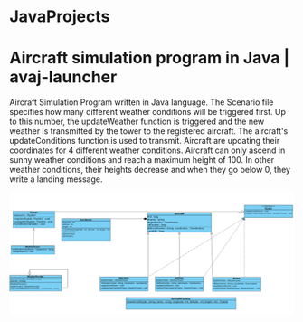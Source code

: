 # JavaProjects

# Aircraft simulation program in Java | avaj-launcher

Aircraft Simulation Program written in Java language. The Scenario file specifies how many different weather conditions will be triggered first. Up to this number, the updateWeather function is triggered and the new weather is transmitted by the tower to the registered aircraft. The aircraft's updateConditions function is used to transmit. Aircraft are updating their coordinates for 4 different weather conditions. Aircraft can only ascend in sunny weather conditions and reach a maximum height of 100. In other weather conditions, their heights decrease and when they go below 0, they write a landing message.

<img src="avaj-launcher/avaj_uml.png" />
